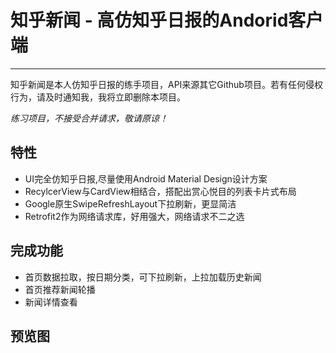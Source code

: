 # 知乎新闻 - 高仿知乎日报的Andorid客户端
---

知乎新闻是本人仿知乎日报的练手项目，API来源其它Github项目。若有任何侵权行为，请及时通知我，我将立即删除本项目。

_练习项目，不接受合并请求，敬请原谅！_


## 特性
* UI完全仿知乎日报,尽量使用Android Material Design设计方案
* RecylcerView与CardView相结合，搭配出赏心悦目的列表卡片式布局
* Google原生SwipeRefreshLayout下拉刷新，更显简洁
* Retrofit2作为网络请求库，好用强大，网络请求不二之选

## 完成功能

* 首页数据拉取，按日期分类，可下拉刷新，上拉加载历史新闻
* 首页推荐新闻轮播
* 新闻详情查看

## 预览图